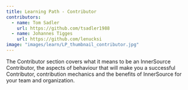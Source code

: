 ```yaml
---
title: Learning Path - Contributor
contributors:
  - name: Tom Sadler
    url: https://github.com/tsadler1988
  - name: Johannes Tigges
    url: https://github.com/lenucksi
image: "images/learn/LP_thumbnail_contributor.jpg"
---
```


The Contributor section covers what it means to be an InnerSource Contributor, the aspects of behaviour that will make you a successful Contributor, contribution mechanics and the benefits of InnerSource for your team and organization.


<!--- This file autogenerated from https://github.com/InnerSourceCommons/InnerSourceLearningPath/blob/master/scripts/generate_learning_path_markdown.js -->